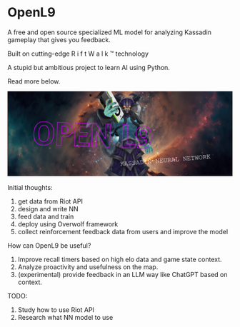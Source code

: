 # OpenL9
A free and open source specialized ML model for analyzing Kassadin gameplay that gives you feedback.

Built on cutting-edge R i f t W a l k ™ technology

A stupid but ambitious project to learn AI using Python.

Read more below.

![Open L9 banner with Kassadin holding a GPU](imgs/BANNER.png)

Initial thoughts:

1. get data from Riot API
2. design and write NN
3. feed data and train
4. deploy using Overwolf framework
5. collect reinforcement feedback data from users and improve the model

How can OpenL9 be useful?
1. Improve recall timers based on high elo data and game state context.
2. Analyze proactivity and usefulness on the map.
3. (experimental) provide feedback in an LLM way like ChatGPT based on context.

TODO:
1. Study how to use Riot API
2. Research what NN model to use
